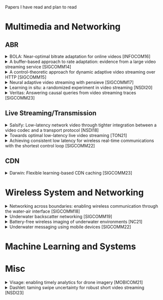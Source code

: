 Papers I have read and plan to read 

# Multimedia and Networking

## ABR
<details>
  <summary>BOLA: Near-optimal bitrate adaptation for online videos [INFOCOM16]
  </summary>
Modern video players employ complex algorithms to adapt the bitrate of the video that is shown to the user. Bitrate adaptation requires a tradeoff between reducing the probability that the video freezes and enhancing the quality of the video shown to the user. A bitrate that is too high leads to frequent video freezes (i.e., rebuffering), while a bitrate that is too low leads to poor video quality. Video providers segment the video into short chunks and encode each chunk at multiple bitrates. The video player adaptively chooses the bitrate of each chunk that is downloaded, possibly choosing different bitrates for successive chunks. While bitrate adaptation holds the key to a good quality of experience for the user, current video players use ad-hoc algorithms that are poorly understood. We formulate bitrate adaptation as a utility maximization problem and devise an online control algorithm called BOLA that uses Lyapunov optimization techniques to minimize rebuffering and maximize video quality. We prove that BOLA achieves a time-average utility that is within an additive term O(1/V) of the optimal value, for a control parameter V related to the video buffer size. Further, unlike prior work, our algorithm does not require any prediction of available network bandwidth. We empirically validate our algorithm in a simulated network environment using an extensive collection of network traces. We show that our algorithm achieves near-optimal utility and in many cases significantly higher utility than current state-of-the-art algorithms. Our work has immediate impact on real-world video players and BOLA is part of the reference player implementation for the evolving DASH standard for video transmission.
</details>

<details>
  <summary>A buffer-based approach to rate adaptation: evidence from a large video streaming service [SIGCOMM14]
  </summary>
</details>


<details>
  <summary>A control-theoretic approach for dynamic adaptive video streaming over HTTP [SIGCOMM15]
  </summary>
</details>

<details>
  <summary>Neural adaptive video streaming with pensieve [SIGCOMM17]
  </summary>
</details>

<details>
  <summary>Learning in situ: a randomized experiment in video streaming [NSDI20]
  </summary>
</details>

<details>
  <summary>Veritas: Answering causal queries from video streaming traces [SIGCOMM23]
  </summary>
</details>





## Live Streaming/Transmission
<details>
  <summary>Salsify: Low-latency network video through tighter integration between a video codec and a transport protocol [NSDI18]
  </summary>
</details>

<details>
  <summary>Towards optimal low-latency live
video streaming [TON21]
  </summary>
</details>

<details>
  <summary>Achieving consistent low latency for wireless real-time communications with the shortest control loop [SIGCOMM22]
  </summary>
  Real-time communication (RTC) applications like video conferencing or cloud gaming require consistent low latency to provide a seamless interactive experience. However, wireless networks including WiFi and cellular, albeit providing a satisfactory median latency, drastically degrade at the tail due to frequent and substantial wireless bandwidth fluctuations. We observe that the control loop for the sending rate of RTC applications is inflated when congestion happens at the wireless access point (AP), resulting in untimely rate adaption to wireless dynamics. Existing solutions, however, suffer from the inflated control loop and fail to quickly adapt to bandwidth fluctuations. In this paper, we propose Zhuge, a pure wireless AP based solution that reduces the control loop of RTC applications by separating congestion feedback from congested queues. We design a Fortune Teller to precisely estimate per-packet wireless latency upon its arrival at the wireless AP. To make Zhuge deployable at scale, we also design a Feedback Updater that translates the estimated latency to comprehensible feedback messages for various protocols and immediately delivers them back to senders for rate adaption. Trace-driven and real-world evaluation shows that Zhuge reduces the ratio of large tail latency and RTC performance degradation by 17% to 95%.
</details>



## CDN

<details>
  <summary>Darwin: Flexible learning-based CDN caching [SIGCOMM23]
  </summary>
</details>




# Wireless System and Networking

<details>
  <summary>Networking across boundaries: enabling wireless communication through the water-air interface [SIGCOMM18]
  </summary>
</details>

<details>
  <summary>Underwater backscatter networking [SIGCOMM19]
  </summary>
</details>

<details>
  <summary>Battery-free wireless imaging of underwater
environments [NC21]
  </summary>
</details>

<details>
  <summary>Underwater messaging using mobile devices [SIGCOMM22]
  </summary>
</details>

# Machine Learning and Systems

# Misc

<details>
  <summary>Visage: enabling timely analytics for drone imagery [MOBICOM21]
  </summary>
</details>

<details>
  <summary>Dashlet: taming swipe uncertainty for robust short video streaming [NSDI23]
  </summary>
</details>
